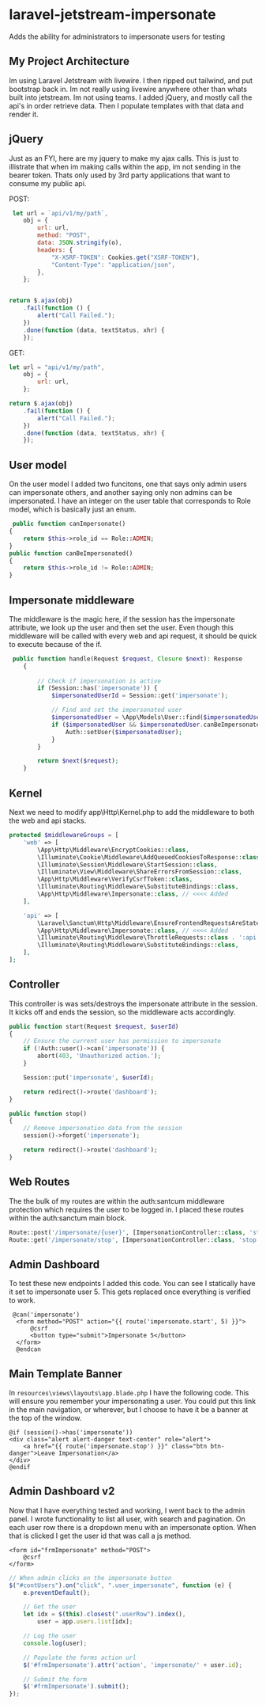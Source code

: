 # laravel-jetstream-impersonate
Adds the ability for administrators to impersonate users for testing

## My Project Architecture
Im using Laravel Jetstream with livewire. I then ripped out tailwind, and put bootstrap back in. Im not really using livewire anywhere other than whats built into jetstream. Im not using teams. I added jQuery, and mostly call the api's in order retrieve data. Then I populate templates with that data and render it.

## jQuery
Just as an FYI, here are my jquery to make my ajax calls. This is just to illistrate that when im making calls within the app, im not sending in the bearer token. Thats only used by 3rd party applications that want to consume my public api.

POST:
```javascript
 let url = `api/v1/my/path`,
    obj = {
        url: url,
        method: "POST",
        data: JSON.stringify(o),
        headers: {
            "X-XSRF-TOKEN": Cookies.get("XSRF-TOKEN"),
            "Content-Type": "application/json",
        },
    };


return $.ajax(obj)
    .fail(function () {
        alert("Call Failed.");
    })
    .done(function (data, textStatus, xhr) {
    });
```

GET:
```javascript
let url = "api/v1/my/path",
    obj = {
        url: url,
    };

return $.ajax(obj)
    .fail(function () {
        alert("Call Failed.");
    })
    .done(function (data, textStatus, xhr) {
    });
```

## User model
On the user model I added two funcitons, one that says only admin users can impersonate others, and another saying only non admins can be impersonated. I have an integer on the user table that corresponds to Role model, which is basically just an enum.
```php
 public function canImpersonate()
{
    return $this->role_id == Role::ADMIN;
}
public function canBeImpersonated()
{
    return $this->role_id != Role::ADMIN;
}
```

## Impersonate middleware
The middleware is the magic here, if the session has the impersonate attribute, we look up the user and then set the user. Even though this middleware will be called with every web and api request, it should be quick to execute because of the if.
```php
 public function handle(Request $request, Closure $next): Response
    {
       
        // Check if impersonation is active
        if (Session::has('impersonate')) {
            $impersonatedUserId = Session::get('impersonate');

            // Find and set the impersonated user
            $impersonatedUser = \App\Models\User::find($impersonatedUserId);
            if ($impersonatedUser && $impersonatedUser.canBeImpersonated()) {
                Auth::setUser($impersonatedUser);
            }
        }

        return $next($request);
    }
```

## Kernel
Next we need to modify app\Http\Kernel.php to add the middleware to both the web and api stacks.
```php
protected $middlewareGroups = [
    'web' => [
        \App\Http\Middleware\EncryptCookies::class,
        \Illuminate\Cookie\Middleware\AddQueuedCookiesToResponse::class,
        \Illuminate\Session\Middleware\StartSession::class,
        \Illuminate\View\Middleware\ShareErrorsFromSession::class,
        \App\Http\Middleware\VerifyCsrfToken::class,
        \Illuminate\Routing\Middleware\SubstituteBindings::class,
        \App\Http\Middleware\Impersonate::class, // <<<< Added
    ],

    'api' => [
        \Laravel\Sanctum\Http\Middleware\EnsureFrontendRequestsAreStateful::class,
        \App\Http\Middleware\Impersonate::class, // <<<< Added
        \Illuminate\Routing\Middleware\ThrottleRequests::class . ':api',
        \Illuminate\Routing\Middleware\SubstituteBindings::class,
    ],
];
```

## Controller
This controller is was sets/destroys the impersonate attribute in the session. It kicks off and ends the session, so the middleware acts accordingly.
```php
public function start(Request $request, $userId)
{
    // Ensure the current user has permission to impersonate
    if (!Auth::user()->can('impersonate')) {
        abort(403, 'Unauthorized action.');
    }

    Session::put('impersonate', $userId);

    return redirect()->route('dashboard');
}

public function stop()
{
    // Remove impersonation data from the session
    session()->forget('impersonate');

    return redirect()->route('dashboard');
}
```

## Web Routes
The the bulk of my routes are within the auth:santcum middleware protection which requires the user to be logged in. I placed these routes within the auth:sanctum main block.
```php
Route::post('/impersonate/{user}', [ImpersonationController::class, 'start'])->name('impersonate.start');
Route::get('/impersonate/stop', [ImpersonationController::class, 'stop'])->name('impersonate.stop');
```

## Admin Dashboard
To test these new endpoints I added this code. You can see I statically have it set to impersonate user 5. This gets replaced once everything is verified to work. 
```blade
 @can('impersonate')
  <form method="POST" action="{{ route('impersonate.start', 5) }}">
      @csrf
      <button type="submit">Impersonate 5</button>
  </form>
  @endcan
```

## Main Template Banner
In `resources\views\layouts\app.blade.php` I have the following code. This will ensure you remember your impersonating a user. You could put this link in the main navigation, or wherever, but I choose to have it be a banner at the top of the window.
```blade
@if (session()->has('impersonate'))
<div class="alert alert-danger text-center" role="alert">
    <a href="{{ route('impersonate.stop') }}" class="btn btn-danger">Leave Impersonation</a>
</div>
@endif
```

## Admin Dashboard v2
Now that I have everything tested and working, I went back to the admin panel. I wrote functionality to list all user, with search and pagination. On each user row there is a dropdown menu with an impersonate option. When that is clicked I get the user id that was call a js method.
```blade
<form id="frmImpersonate" method="POST">
    @csrf
</form>
```
```javascript
// When admin clicks on the impersonate button
$("#contUsers").on("click", ".user_impersonate", function (e) {
    e.preventDefault();

    // Get the user
    let idx = $(this).closest(".userRow").index(),
        user = app.users.list[idx];

    // Log the user
    console.log(user);

    // Populate the forms action url 
    $('#frmImpersonate').attr('action', 'impersonate/' + user.id);

    // Submit the form
    $('#frmImpersonate').submit();
});
```
